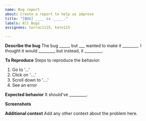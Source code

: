 ```yaml
---
name: Bug report
about: Create a report to help us improve
title: "[BUG] ____ is _____."
labels: All Bugs
assignees: torrac1115, kate115

---
```


**Describe the bug**
The bug _____, but ___ wanted to make it ________. I thought it would ________, but instead, it _________.

**To Reproduce**
Steps to reproduce the behavior:
1. Go to '...'
2. Click on '....'
3. Scroll down to '....'
4. See an error

**Expected behavior**
It should've _________.

**Screenshots**

**Additional context**
Add any other context about the problem here.

